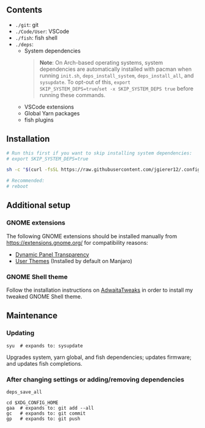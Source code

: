 ## Contents

- `./git`: git
- `./Code/User`: VSCode
- `./fish`: fish shell
- `./deps`:
  - System dependencies
    > **Note**: On Arch-based operating systems, system dependencies are
    > automatically installed with pacman when running `init.sh`,
    > `deps_install_system`, `deps_install_all`, and `sysupdate`. To opt-out
    > of this, `export SKIP_SYSTEM_DEPS=true`/`set -x SKIP_SYSTEM_DEPS true`
    > before running these commands.
  - VSCode extensions
  - Global Yarn packages
  - fish plugins

## Installation

```bash
# Run this first if you want to skip installing system dependencies:
# export SKIP_SYSTEM_DEPS=true

sh -c "$(curl -fsSL https://raw.githubusercontent.com/jgierer12/.config/master/init.sh)"

# Recommended:
# reboot
```

## Additional setup

### GNOME extensions

The following GNOME extensions should be installed manually from
https://extensions.gnome.org/ for compatibility reasons:

- [Dynamic Panel Transparency](https://extensions.gnome.org/extension/1011/dynamic-panel-transparency/)
- [User Themes](https://extensions.gnome.org/extension/19/user-themes/)
  (Installed by default on Manjaro)

### GNOME Shell theme

Follow the installation instructions on
[AdwaitaTweaks](https://github.com/jgierer12/AdwaitaTweaks) in order to install
my tweaked GNOME Shell theme.

## Maintenance

### Updating

```fish
syu  # expands to: sysupdate
```

Upgrades system, yarn global, and fish dependencies; updates firmware;
and updates fish completions.

### After changing settings or adding/removing dependencies

```fish
deps_save_all

cd $XDG_CONFIG_HOME
gaa  # expands to: git add --all
gc   # expands to: git commit
gp   # expands to: git push
```
